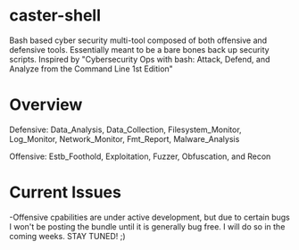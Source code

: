 # caster-shell
Bash based cyber security multi-tool composed of both offensive and defensive tools. Essentially meant to be a bare bones back up security scripts. Inspired by "Cybersecurity Ops with bash: Attack, Defend, and Analyze from the Command Line 1st Edition"

# Overview
Defensive: Data_Analysis, Data_Collection, Filesystem_Monitor, Log_Monitor, Network_Monitor, Fmt_Report, Malware_Analysis 

Offensive: Estb_Foothold, Exploitation, Fuzzer, Obfuscation, and Recon

# Current Issues
-Offensive cpabilities are under active development, but due to certain bugs I won't be posting the bundle until it is generally bug free. I will do so in the coming weeks. STAY TUNED! ;) 
